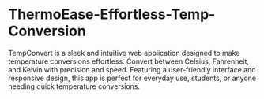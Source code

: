 # ThermoEase-Effortless-Temp-Conversion
TempConvert is a sleek and intuitive web application designed to make temperature conversions effortless. Convert between Celsius, Fahrenheit, and Kelvin with precision and speed. Featuring a user-friendly interface and responsive design, this app is perfect for everyday use, students, or anyone needing quick temperature conversions.
